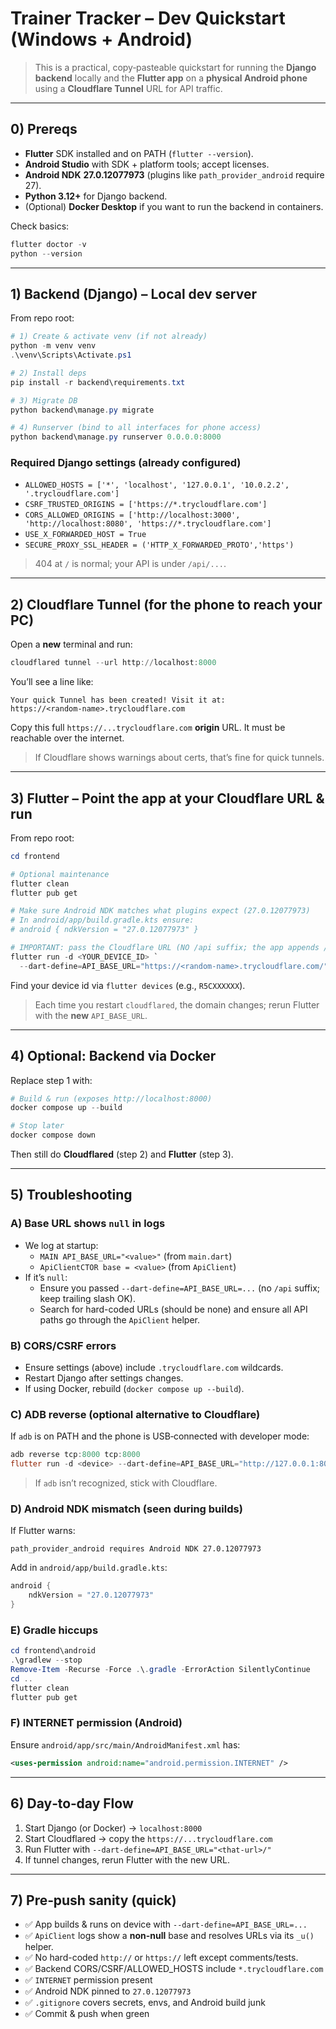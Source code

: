 # Trainer Tracker – Dev Quickstart (Windows + Android)

> This is a practical, copy‑pasteable quickstart for running the **Django backend** locally and the **Flutter app** on a **physical Android phone** using a **Cloudflare Tunnel** URL for API traffic.

---

## 0) Prereqs

- **Flutter** SDK installed and on PATH (`flutter --version`).
- **Android Studio** with SDK + platform tools; accept licenses.
- **Android NDK** **27.0.12077973** (plugins like `path_provider_android` require 27).
- **Python 3.12+** for Django backend.
- (Optional) **Docker Desktop** if you want to run the backend in containers.

Check basics:
```powershell
flutter doctor -v
python --version
```

---

## 1) Backend (Django) – Local dev server

From repo root:

```powershell
# 1) Create & activate venv (if not already)
python -m venv venv
.\venv\Scripts\Activate.ps1

# 2) Install deps
pip install -r backend\requirements.txt

# 3) Migrate DB
python backend\manage.py migrate

# 4) Runserver (bind to all interfaces for phone access)
python backend\manage.py runserver 0.0.0.0:8000
```

### Required Django settings (already configured)
- `ALLOWED_HOSTS = ['*', 'localhost', '127.0.0.1', '10.0.2.2', '.trycloudflare.com']`
- `CSRF_TRUSTED_ORIGINS = ['https://*.trycloudflare.com']`
- `CORS_ALLOWED_ORIGINS = ['http://localhost:3000', 'http://localhost:8080', 'https://*.trycloudflare.com']`
- `USE_X_FORWARDED_HOST = True`
- `SECURE_PROXY_SSL_HEADER = ('HTTP_X_FORWARDED_PROTO','https')`

> 404 at `/` is normal; your API is under `/api/...`.

---

## 2) Cloudflare Tunnel (for the phone to reach your PC)

Open a **new** terminal and run:

```powershell
cloudflared tunnel --url http://localhost:8000
```

You’ll see a line like:

```
Your quick Tunnel has been created! Visit it at:
https://<random-name>.trycloudflare.com
```

Copy this full `https://...trycloudflare.com` **origin** URL. It must be reachable over the internet.

> If Cloudflare shows warnings about certs, that’s fine for quick tunnels.

---

## 3) Flutter – Point the app at your Cloudflare URL & run

From repo root:

```powershell
cd frontend

# Optional maintenance
flutter clean
flutter pub get

# Make sure Android NDK matches what plugins expect (27.0.12077973)
# In android/app/build.gradle.kts ensure:
# android { ndkVersion = "27.0.12077973" }

# IMPORTANT: pass the Cloudflare URL (NO /api suffix; the app appends /api)
flutter run -d <YOUR_DEVICE_ID> `
  --dart-define=API_BASE_URL="https://<random-name>.trycloudflare.com/"
```

Find your device id via `flutter devices` (e.g., `R5CXXXXXX`).

> Each time you restart `cloudflared`, the domain changes; rerun Flutter with the **new** `API_BASE_URL`.

---

## 4) Optional: Backend via Docker

Replace step 1 with:

```powershell
# Build & run (exposes http://localhost:8000)
docker compose up --build

# Stop later
docker compose down
```

Then still do **Cloudflared** (step 2) and **Flutter** (step 3).

---

## 5) Troubleshooting

### A) Base URL shows `null` in logs
- We log at startup:
  - `MAIN API_BASE_URL="<value>"` (from `main.dart`)
  - `ApiClientCTOR base = <value>` (from `ApiClient`)
- If it’s `null`:
  - Ensure you passed `--dart-define=API_BASE_URL=...` (no `/api` suffix; keep trailing slash OK).
  - Search for hard-coded URLs (should be none) and ensure all API paths go through the `ApiClient` helper.

### B) CORS/CSRF errors
- Ensure settings (above) include `.trycloudflare.com` wildcards.
- Restart Django after settings changes.
- If using Docker, rebuild (`docker compose up --build`).

### C) ADB reverse (optional alternative to Cloudflare)
If `adb` is on PATH and the phone is USB‑connected with developer mode:
```powershell
adb reverse tcp:8000 tcp:8000
flutter run -d <device> --dart-define=API_BASE_URL="http://127.0.0.1:8000/"
```
> If `adb` isn’t recognized, stick with Cloudflare.

### D) Android NDK mismatch (seen during builds)
If Flutter warns:
```
path_provider_android requires Android NDK 27.0.12077973
```
Add in `android/app/build.gradle.kts`:
```kotlin
android {
    ndkVersion = "27.0.12077973"
}
```

### E) Gradle hiccups
```powershell
cd frontend\android
.\gradlew --stop
Remove-Item -Recurse -Force .\.gradle -ErrorAction SilentlyContinue
cd ..
flutter clean
flutter pub get
```

### F) INTERNET permission (Android)
Ensure `android/app/src/main/AndroidManifest.xml` has:
```xml
<uses-permission android:name="android.permission.INTERNET" />
```

---

## 6) Day‑to‑day Flow

1) Start Django (or Docker) → `localhost:8000`
2) Start Cloudflared → copy the `https://...trycloudflare.com`
3) Run Flutter with `--dart-define=API_BASE_URL="<that-url>/"`
4) If tunnel changes, rerun Flutter with the new URL.

---

## 7) Pre‑push sanity (quick)

- ✅ App builds & runs on device with `--dart-define=API_BASE_URL=...`
- ✅ `ApiClient` logs show a **non-null** base and resolves URLs via its `_u()` helper.
- ✅ No hard-coded `http://` or `https://` left except comments/tests.
- ✅ Backend CORS/CSRF/ALLOWED_HOSTS include `*.trycloudflare.com`
- ✅ `INTERNET` permission present
- ✅ Android NDK pinned to `27.0.12077973`
- ✅ `.gitignore` covers secrets, envs, and Android build junk
- ✅ Commit & push when green
